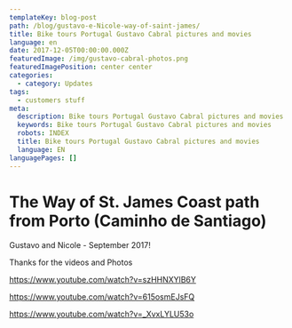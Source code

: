 ```yaml
---
templateKey: blog-post
path: /blog/gustavo-e-Nicole-way-of-saint-james/
title: Bike tours Portugal Gustavo Cabral pictures and movies
language: en
date: 2017-12-05T00:00:00.000Z
featuredImage: /img/gustavo-cabral-photos.png
featuredImagePosition: center center
categories:
  - category: Updates
tags:
  - customers stuff
meta:
  description: Bike tours Portugal Gustavo Cabral pictures and movies
  keywords: Bike tours Portugal Gustavo Cabral pictures and movies
  robots: INDEX
  title: Bike tours Portugal Gustavo Cabral pictures and movies
  language: EN
languagePages: []
---
```

# The Way of St. James Coast path from Porto (Caminho de Santiago)

Gustavo and Nicole -  September 2017!

 Thanks for the videos and Photos

https://www.youtube.com/watch?v=szHHNXYlB6Y

https://www.youtube.com/watch?v=615osmEJsFQ

https://www.youtube.com/watch?v=_XvxLYLU53o
